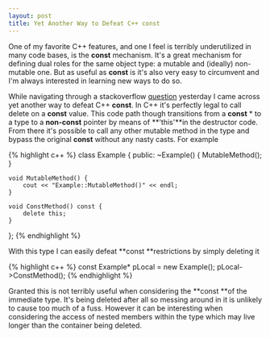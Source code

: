 ```yaml
---
layout: post
title: Yet Another Way to Defeat C++ const
---
```

One of my favorite C++ features, and one I feel is terribly underutilized in many code bases, is the **const** mechanism. It's a great mechanism for defining dual roles for the same object type: a mutable and (ideally) non-mutable one. But as useful as **const** is it's also very easy to circumvent and I'm always interested in learning new ways to do so.

While navigating through a stackoverflow [question](http://stackoverflow.com/questions/5148656/c-how-can-we-call-delete-this-in-a-const-member-function) yesterday I came across yet another way to defeat C++ **const**. In C++ it's perfectly legal to call delete on a **const** value. This code path though transitions from a **const** * to a type to a **non-const** pointer by means of **'this'**in the destructor code.  From there it's possible to call any other mutable method in the type and bypass the original **const** without any nasty casts. For example

    
{% highlight c++ %}
class Example {
public:
    ~Example() {
        MutableMethod();
    }

    void MutableMethod() {
        cout << "Example::MutableMethod()" << endl;
    }

    void ConstMethod() const {
        delete this;
    }
};
{% endhighlight %}

With this type I can easily defeat **const **restrictions by simply deleting it

    
{% highlight c++ %}
const Example* pLocal = new Example();
pLocal->ConstMethod();
{% endhighlight %}

Granted this is not terribly useful when considering the **const **of the immediate type. It's being deleted after all so messing around in it is unlikely to cause too much of a fuss. However it can be interesting when considering the access of nested members within the type which may live longer than the container being deleted.

